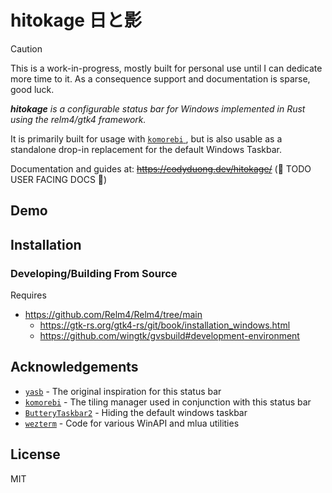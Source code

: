 # hitokage 日と影

> [!CAUTION]
> This is a work-in-progress, mostly built for personal use until I can dedicate more time to it.
> As a consequence support and documentation is sparse, good luck.

*__hitokage__ is a configurable status bar for Windows implemented in Rust using the relm4/gtk4 framework.*

It is primarily built for usage with [ `komorebi` ](https://github.com/LGUG2Z/komorebi), but is also usable as a 
standalone drop-in replacement for the default Windows Taskbar.

Documentation and guides at: ~~https://codyduong.dev/hitokage/~~ (🚧 TODO USER FACING DOCS 🚧)

## Demo

## Installation

<!--
* Install from nightly or stable from [releases]()
* Winget `winget install hitokage`
* Powershell Gallery `Install-Module hitokage`
-->

### Developing/Building From Source

Requires
* https://github.com/Relm4/Relm4/tree/main
  + https://gtk-rs.org/gtk4-rs/git/book/installation_windows.html
  + https://github.com/wingtk/gvsbuild#development-environment

<!--
Build notes:
* msys2 pkg-config sucks -> https://github.com/rust-lang/pkg-config-rs/issues/51#issuecomment-346300858
-->

## Acknowledgements
- [`yasb`](https://github.com/da-rth/yasb) - The original inspiration for this status bar
- [`komorebi`](https://github.com/LGUG2Z/komorebi) - The tiling manager used in conjunction with this status bar
- [`ButteryTaskbar2`](https://github.com/LuisThiamNye/ButteryTaskbar2) - Hiding the default windows taskbar
- [`wezterm`](https://github.com/wez/wezterm) - Code for various WinAPI and mlua utilities

## License

MIT
